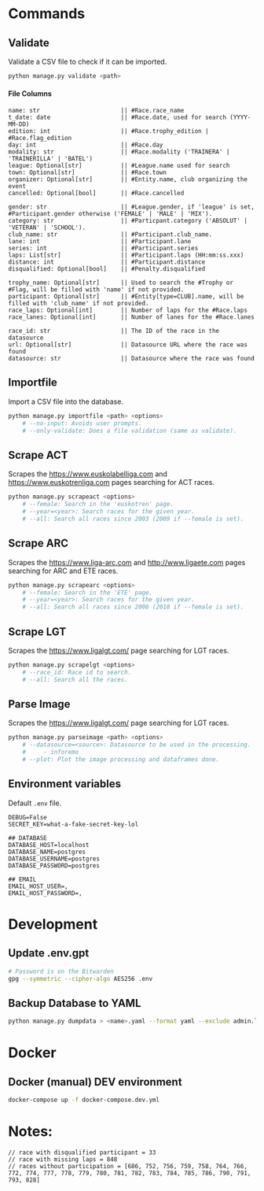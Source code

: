 # Commands
## Validate
Validate a CSV file to check if it can be imported.
```sh
python manage.py validate <path>
```

#### File Columns
    name: str                       || #Race.race_name
    t_date: date                    || #Race.date, used for search (YYYY-MM-DD)
    edition: int                    || #Race.trophy_edition | #Race.flag_edition
    day: int                        || #Race.day
    modality: str                   || #Race.modality ('TRAINERA' | 'TRAINERILLA' | 'BATEL')
    league: Optional[str]           || #League.name used for search
    town: Optional[str]             || #Race.town
    organizer: Optional[str]        || #Entity.name, club organizing the event
    cancelled: Optional[bool]       || #Race.cancelled

    gender: str                     || #League.gender, if 'league' is set, #Participant.gender otherwise ('FEMALE' | 'MALE' | 'MIX').
    category: str                   || #Particpant.category ('ABSOLUT' | 'VETERAN' | 'SCHOOL').
    club_name: str                  || #Participant.club_name.
    lane: int                       || #Participant.lane
    series: int                     || #Participant.series
    laps: List[str]                 || #Participant.laps (HH:mm:ss.xxx)
    distance: int                   || #Participant.distance
    disqualified: Optional[bool]    || #Penalty.disqualified

    trophy_name: Optional[str]      || Used to search the #Trophy or #Flag, will be filled with 'name' if not provided.
    participant: Optional[str]      || #Entity[type=CLUB].name, will be filled with 'club_name' if not provided.
    race_laps: Optional[int]        || Number of laps for the #Race.laps
    race_lanes: Optional[int]       || Number of lanes for the #Race.lanes

    race_id: str                    || The ID of the race in the datasource
    url: Optional[str]              || Datasource URL where the race was found
    datasource: str                 || Datasource where the race was found


## Importfile
Import a CSV file into the database.
```sh
python manage.py importfile <path> <options>
    # --no-input: Avoids user prompts.
    # --only-validate: Does a file validation (same as validate).
```

## Scrape ACT
Scrapes the https://www.euskolabelliga.com and https://www.euskotrenliga.com pages searching for ACT races.
```sh
python manage.py scrapeact <options>
    # --female: Search in the 'euskotren' page.
    # --year=<year>: Search races for the given year.
    # --all: Search all races since 2003 (2009 if --female is set).
```

## Scrape ARC
Scrapes the https://www.liga-arc.com and http://www.ligaete.com pages searching for ARC and ETE races.
```sh
python manage.py scrapearc <options>
    # --female: Search in the 'ETE' page.
    # --year=<year>: Search races for the given year.
    # --all: Search all races since 2006 (2018 if --female is set).
```

## Scrape LGT
Scrapes the https://www.ligalgt.com/ page searching for LGT races.
```sh
python manage.py scrapelgt <options>
    # --race_id: Race id to search.
    # --all: Search all the races.
```

## Parse Image
Scrapes the https://www.ligalgt.com/ page searching for LGT races.
```sh
python manage.py parseimage <path> <options>
    # --datasource=<source>: Datasource to be used in the processing.
    #     - inforemo
    # --plot: Plot the image processing and dataframes done.
```

## Environment variables
Default `.env` file.
```
DEBUG=False
SECRET_KEY=what-a-fake-secret-key-lol

## DATABASE
DATABASE_HOST=localhost
DATABASE_NAME=postgres
DATABASE_USERNAME=postgres
DATABASE_PASSWORD=postgres

## EMAIL
EMAIL_HOST_USER=,
EMAIL_HOST_PASSWORD=,
```

# Development
## Update .env.gpt
```sh
# Password is on the Bitwarden
gpg --symmetric --cipher-algo AES256 .env
```

## Backup Database to YAML
```sh
python manage.py dumpdata > <name>.yaml --format yaml --exclude admin.logentry --exclude auth --exclude sessions --exclude contenttypes
```

# Docker

## Docker (manual) DEV environment
```sh
docker-compose up -f docker-compose.dev.yml
```

# Notes:
```
// race with disqualified participant = 33
// race with missing laps = 848
// races without participation = [686, 752, 756, 759, 758, 764, 766, 772, 774, 777, 778, 779, 780, 781, 782, 783, 784, 785, 786, 790, 791, 793, 828]
```
